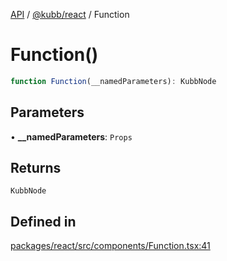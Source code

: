 [API](../../../packages.md) / [@kubb/react](../index.md) / Function

# Function()

```ts
function Function(__namedParameters): KubbNode
```

## Parameters

• **\_\_namedParameters**: `Props`

## Returns

`KubbNode`

## Defined in

[packages/react/src/components/Function.tsx:41](https://github.com/kubb-project/kubb/blob/41d5fcbd23d143293d72542efcb650e62fa3a210/packages/react/src/components/Function.tsx#L41)
